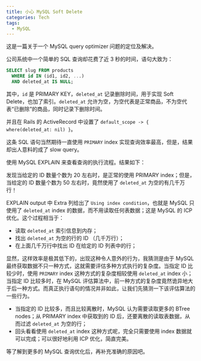 ```yaml
---
title: 小心 MySQL Soft Delete
categories: Tech
tags:
  - MySQL
---
```


这是一篇关于一个 MySQL query optimizer 问题的定位及解决。

公司系统中一个简单的 SQL 查询却花费了近 3 秒的时间，语句大致为：

```sql
SELECT slug FROM products
  WHERE id IN (id1, id2, ...)
  AND deleted_at IS NULL;
```

其中，`id` 是 PRIMARY KEY，`deleted_at` 记录删除时间，用于实现 Soft Delete，也加了索引。`deleted_at` 允许为空，为空代表是正常商品，不为空代表“已删除”的商品，同时记录下删除时间。

<!-- more -->

并且在 Rails 的 ActiveRecord 中设置了 `default_scope -> { where(deleted_at: nil) }`。

这条 SQL 语句当然期待一直使用 `PRIMARY` index 实现查询效率最高，但是，结果却出人意料的成了 slow query。

使用 MySQL EXPLAIN 来查看查询的执行流程。结果如下：


发现当给定的 ID 数量个数为 20 左右时，是正常的使用 PRIMARY index；但是，当给定的 ID 数量个数为 50 左右时，竟然使用了 `deleted_at` 为空的有几千万行！

EXPLAIN output 中 Extra 列给出了 `Using index condition`，也就是 MySQL 只使用了 `deleted_at` index 的数据，而不用读取任何表数据；这是 MySQL 的 ICP 优化。这个过程相当于：

- 读取 `deleted_at` 索引信息到内存；
- 找出 `deleted_at` 为空的行的 ID （几千万行）；
- 在上面几千万行中找出 ID 在给定的 ID 列表中的行；

显然，这样效率是极其低下的，出现这种令人意外的行为，我猜测是由于 MySQL 最终获取数据不只一种方式，这就需要评估多种方式执行的复杂度。当指定 ID 比较少时，使用 `PRIMARY` index 这种方式的复杂度相较使用 `deleted_at` index 小；当指定 ID 比较多时，在 MySQL 评估算法中，前一种方式的复杂度竟然诡异地大于后一种方式。而真正执行语句的情况并非如此，让我们先猜测一下该评估算法的一些行为。

- 当指定的 ID 比较多，而且比较离散时，MySQL 认为需要读取更多的 BTree nodes；从 PRIMARY index 中获取到的 ID 后，还要离散的读取表数据，从而过滤 `deleted_at` 为空的行；
- 回头看看使用 `deleted_at` index 这种方式呢，完全只需要使用 index 数据就可以完成；可以很好地利用 ICP 优化，简直完美。

等了解到更多的 MySQL 查询优化后，再补充准确的原因吧。


